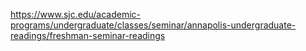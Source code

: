
https://www.sjc.edu/academic-programs/undergraduate/classes/seminar/annapolis-undergraduate-readings/freshman-seminar-readings